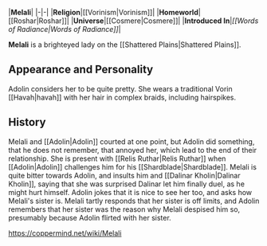 |**Melali**|
|-|-|
|**Religion**|[[Vorinism\|Vorinism]]|
|**Homeworld**|[[Roshar\|Roshar]]|
|**Universe**|[[Cosmere\|Cosmere]]|
|**Introduced In**|*[[Words of Radiance\|Words of Radiance]]*|

**Melali** is a brighteyed lady on the [[Shattered Plains\|Shattered Plains]].

## Appearance and Personality
Adolin considers her to be quite pretty. She wears a traditional Vorin [[Havah\|havah]] with her hair in complex braids, including hairspikes.

## History
Melali and [[Adolin\|Adolin]] courted at one point, but Adolin did something, that he does not remember, that annoyed her, which lead to the end of their relationship.
She is present with [[Relis Ruthar\|Relis Ruthar]] when [[Adolin\|Adolin]] challenges him for his [[Shardblade\|Shardblade]]. Melali is quite bitter towards Adolin, and insults him and [[Dalinar Kholin\|Dalinar Kholin]], saying that she was surprised Dalinar let him finally duel, as he might hurt himself. Adolin jokes that it is nice to see her too, and asks how Melali's sister is. Melali tartly responds that her sister is off limits, and Adolin remembers that her sister was the reason why Melali despised him so, presumably because Adolin flirted with her sister.



https://coppermind.net/wiki/Melali